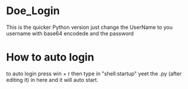 # Doe_Login
This is the quicker Python version
just change the UserName to you username with base64 encodede 
and the password
# How to auto login
to auto login press win + r then type in "shell:startup" yeet the .py (after editing it) in here and it will auto start.
